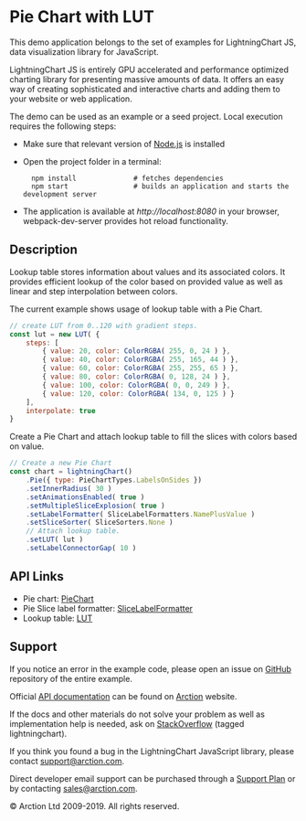 # Pie Chart with LUT

This demo application belongs to the set of examples for LightningChart JS, data visualization library for JavaScript.

LightningChart JS is entirely GPU accelerated and performance optimized charting library for presenting massive amounts of data. It offers an easy way of creating sophisticated and interactive charts and adding them to your website or web application.

The demo can be used as an example or a seed project. Local execution requires the following steps:

- Make sure that relevant version of [Node.js](https://nodejs.org/en/download/) is installed
- Open the project folder in a terminal:

        npm install              # fetches dependencies
        npm start                # builds an application and starts the development server

- The application is available at *http://localhost:8080* in your browser, webpack-dev-server provides hot reload functionality.

## Description

Lookup table stores information about values and its associated colors. It provides efficient lookup of the color based on provided value as well as linear and step interpolation between colors.

The current example shows usage of lookup table with a Pie Chart.

```javascript
// create LUT from 0..120 with gradient steps.
const lut = new LUT( {
    steps: [
        { value: 20, color: ColorRGBA( 255, 0, 24 ) },
        { value: 40, color: ColorRGBA( 255, 165, 44 ) },
        { value: 60, color: ColorRGBA( 255, 255, 65 ) },
        { value: 80, color: ColorRGBA( 0, 128, 24 ) },
        { value: 100, color: ColorRGBA( 0, 0, 249 ) },
        { value: 120, color: ColorRGBA( 134, 0, 125 ) }
    ],
    interpolate: true
} 
```

Create a Pie Chart and attach lookup table to fill the slices with colors based on value.

```javascript
// Create a new Pie Chart
const chart = lightningChart()
    .Pie({ type: PieChartTypes.LabelsOnSides })
    .setInnerRadius( 30 )
    .setAnimationsEnabled( true )
    .setMultipleSliceExplosion( true )
    .setLabelFormatter( SliceLabelFormatters.NamePlusValue )
    .setSliceSorter( SliceSorters.None )
    // Attach lookup table.
    .setLUT( lut )
    .setLabelConnectorGap( 10 )

```


## API Links

* Pie chart: [PieChart]
* Pie Slice label formatter: [SliceLabelFormatter]
* Lookup table: [LUT]


## Support

If you notice an error in the example code, please open an issue on [GitHub][0] repository of the entire example.

Official [API documentation][1] can be found on [Arction][2] website.

If the docs and other materials do not solve your problem as well as implementation help is needed, ask on [StackOverflow][3] (tagged lightningchart).

If you think you found a bug in the LightningChart JavaScript library, please contact support@arction.com.

Direct developer email support can be purchased through a [Support Plan][4] or by contacting sales@arction.com.

[0]: https://github.com/Arction/
[1]: https://www.arction.com/lightningchart-js-api-documentation/
[2]: https://www.arction.com
[3]: https://stackoverflow.com/questions/tagged/lightningchart
[4]: https://www.arction.com/support-services/

© Arction Ltd 2009-2019. All rights reserved.


[PieChart]: https://www.arction.com/lightningchart-js-api-documentation/v1.2.0/classes/piechart.html
[SliceLabelFormatter]: https://www.arction.com/lightningchart-js-api-documentation/v1.2.0/globals.html#slicelabelformatter
[LUT]: https://www.arction.com/lightningchart-js-api-documentation/v1.2.0/classes/lut.html